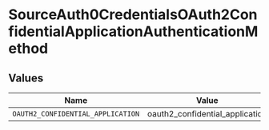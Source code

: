 # SourceAuth0CredentialsOAuth2ConfidentialApplicationAuthenticationMethod


## Values

| Name                              | Value                             |
| --------------------------------- | --------------------------------- |
| `OAUTH2_CONFIDENTIAL_APPLICATION` | oauth2_confidential_application   |